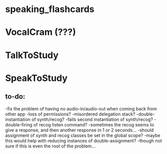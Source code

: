 # speaking_flashcards

# VocalCram (???)
# TalkToStudy
# SpeakToStudy

## to-do:

-fix the problem of having no audio-in/audio-out when coming back from other app
  -loss of permissions?
  -misordered delegation stack?
  -double-instantiation of synth/recog?
  -fails second instantiation of synth/recog?
  -double-firing of recog listen command? 
    -sometimes the recog seems to give a response, and then another response in 1 or 2 seconds...
  -should assignment of synth and recog classes be set in the global scope?
    -maybe this would help with reducing instances of double-assignment?
    -though not sure if this is even the root of the problem...